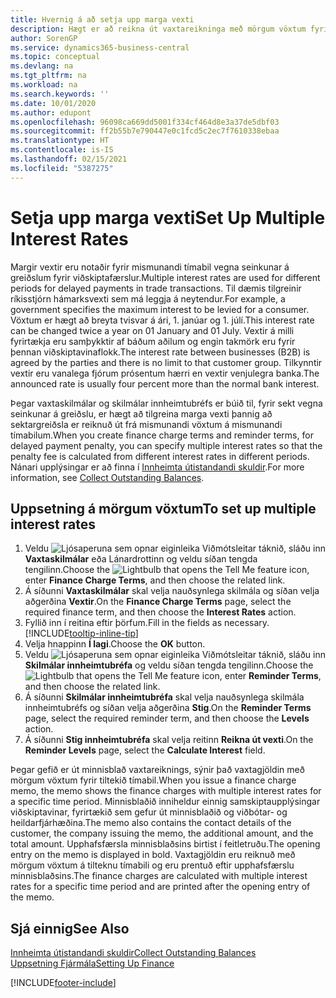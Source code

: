 ```yaml
---
title: Hvernig á að setja upp marga vexti
description: Hægt er að reikna út vaxtareikninga með mörgum vöxtum fyrir tiltekið tímabil. Vaxtaútreikningar er svipaðir fyrir öll fjárhagsgjöld, með aðeins breytingum á vöxtum fyrir tiltekið tímabil.
author: SorenGP
ms.service: dynamics365-business-central
ms.topic: conceptual
ms.devlang: na
ms.tgt_pltfrm: na
ms.workload: na
ms.search.keywords: ''
ms.date: 10/01/2020
ms.author: edupont
ms.openlocfilehash: 96098ca669dd5001f334cf464d8e3a37de5dbf03
ms.sourcegitcommit: ff2b55b7e790447e0c1fcd5c2ec7f7610338ebaa
ms.translationtype: HT
ms.contentlocale: is-IS
ms.lasthandoff: 02/15/2021
ms.locfileid: "5387275"
---
```

# <a name="set-up-multiple-interest-rates"></a><span data-ttu-id="1d252-104">Setja upp marga vexti</span><span class="sxs-lookup"><span data-stu-id="1d252-104">Set Up Multiple Interest Rates</span></span>
<span data-ttu-id="1d252-105">Margir vextir eru notaðir fyrir mismunandi tímabil vegna seinkunar á greiðslum fyrir viðskiptafærslur.</span><span class="sxs-lookup"><span data-stu-id="1d252-105">Multiple interest rates are used for different periods for delayed payments in trade transactions.</span></span> <span data-ttu-id="1d252-106">Til dæmis tilgreinir ríkisstjórn hámarksvexti sem má leggja á neytendur.</span><span class="sxs-lookup"><span data-stu-id="1d252-106">For example, a government specifies the maximum interest to be levied for a consumer.</span></span> <span data-ttu-id="1d252-107">Vöxtum er hægt að breyta tvisvar á ári, 1. janúar og 1. júlí.</span><span class="sxs-lookup"><span data-stu-id="1d252-107">This interest rate can be changed twice a year on 01 January and 01 July.</span></span> <span data-ttu-id="1d252-108">Vextir á milli fyrirtækja eru samþykktir af báðum aðilum og engin takmörk eru fyrir þennan viðskiptavinaflokk.</span><span class="sxs-lookup"><span data-stu-id="1d252-108">The interest rate between businesses (B2B) is agreed by the parties and there is no limit to that customer group.</span></span> <span data-ttu-id="1d252-109">Tilkynntir vextir eru vanalega fjórum prósentum hærri en vextir venjulegra banka.</span><span class="sxs-lookup"><span data-stu-id="1d252-109">The announced rate is usually four percent more than the normal bank interest.</span></span>

<span data-ttu-id="1d252-110">Þegar vaxtaskilmálar og skilmálar innheimtubréfs er búið til, fyrir sekt vegna seinkunar á greiðslu, er hægt að tilgreina marga vexti þannig að sektargreiðsla er reiknuð út frá mismunandi vöxtum á mismunandi tímabilum.</span><span class="sxs-lookup"><span data-stu-id="1d252-110">When you create finance charge terms and reminder terms, for delayed payment penalty, you can specify multiple interest rates so that the penalty fee is calculated from different interest rates in different periods.</span></span> <span data-ttu-id="1d252-111">Nánari upplýsingar er að finna í [Innheimta útistandandi skuldir](receivables-collect-outstanding-balances.md).</span><span class="sxs-lookup"><span data-stu-id="1d252-111">For more information, see [Collect Outstanding Balances](receivables-collect-outstanding-balances.md).</span></span>

## <a name="to-set-up-multiple-interest-rates"></a><span data-ttu-id="1d252-112">Uppsetning á mörgum vöxtum</span><span class="sxs-lookup"><span data-stu-id="1d252-112">To set up multiple interest rates</span></span>  
1.  <span data-ttu-id="1d252-113">Veldu ![Ljósaperuna sem opnar eiginleika Viðmótsleitar](media/ui-search/search_small.png "Segðu mér hvað þú vilt gera") táknið, sláðu inn **Vaxtaskilmálar** eða Lánardrottinn og veldu síðan tengda tengilinn.</span><span class="sxs-lookup"><span data-stu-id="1d252-113">Choose the ![Lightbulb that opens the Tell Me feature](media/ui-search/search_small.png "Tell me what you want to do") icon, enter **Finance Charge Terms**, and then choose the related link.</span></span>  
2.  <span data-ttu-id="1d252-114">Á síðunni **Vaxtaskilmálar** skal velja nauðsynlega skilmála og síðan velja aðgerðina **Vextir**.</span><span class="sxs-lookup"><span data-stu-id="1d252-114">On the **Finance Charge Terms** page, select the required finance term, and then choose the **Interest Rates** action.</span></span>  
3.  <span data-ttu-id="1d252-115">Fyllið inn í reitina eftir þörfum.</span><span class="sxs-lookup"><span data-stu-id="1d252-115">Fill in the fields as necessary.</span></span> [!INCLUDE[tooltip-inline-tip](includes/tooltip-inline-tip_md.md)]
4.  <span data-ttu-id="1d252-116">Velja hnappinn **Í lagi**.</span><span class="sxs-lookup"><span data-stu-id="1d252-116">Choose the **OK** button.</span></span>  
5.  <span data-ttu-id="1d252-117">Veldu ![Ljósaperuna sem opnar eiginleika Viðmótsleitar](media/ui-search/search_small.png "Segðu mér hvað þú vilt gera") táknið, sláðu inn **Skilmálar innheimtubréfa** og veldu síðan tengda tengilinn.</span><span class="sxs-lookup"><span data-stu-id="1d252-117">Choose the ![Lightbulb that opens the Tell Me feature](media/ui-search/search_small.png "Tell me what you want to do") icon, enter **Reminder Terms**, and then choose the related link.</span></span>  
6.  <span data-ttu-id="1d252-118">Á síðunni **Skilmálar innheimtubréfa** skal velja nauðsynlega skilmála innheimtubréfs og síðan velja aðgerðina **Stig**.</span><span class="sxs-lookup"><span data-stu-id="1d252-118">On the **Reminder Terms** page, select the required reminder term, and then choose the **Levels** action.</span></span>  
7.  <span data-ttu-id="1d252-119">Á síðunni **Stig innheimtubréfa** skal velja reitinn **Reikna út vexti**.</span><span class="sxs-lookup"><span data-stu-id="1d252-119">On the **Reminder Levels** page, select the **Calculate Interest** field.</span></span>  

<span data-ttu-id="1d252-120">Þegar gefið er út minnisblað vaxtareiknings, sýnir það vaxtagjöldin með mörgum vöxtum fyrir tiltekið tímabil.</span><span class="sxs-lookup"><span data-stu-id="1d252-120">When you issue a finance charge memo, the memo shows the finance charges with multiple interest rates for a specific time period.</span></span> <span data-ttu-id="1d252-121">Minnisblaðið inniheldur einnig samskiptaupplýsingar viðskiptavinar, fyrirtækið sem gefur út minnisblaðið og viðbótar- og heildarfjárhæðina.</span><span class="sxs-lookup"><span data-stu-id="1d252-121">The memo also contains the contact details of the customer, the company issuing the memo, the additional amount, and the total amount.</span></span> <span data-ttu-id="1d252-122">Upphafsfærsla minnisblaðsins birtist í feitletruðu.</span><span class="sxs-lookup"><span data-stu-id="1d252-122">The opening entry on the memo is displayed in bold.</span></span> <span data-ttu-id="1d252-123">Vaxtagjöldin eru reiknuð með mörgum vöxtum á tilteknu tímabili og eru prentuð eftir upphafsfærslu minnisblaðsins.</span><span class="sxs-lookup"><span data-stu-id="1d252-123">The finance charges are calculated with multiple interest rates for a specific time period and are printed after the opening entry of the memo.</span></span>  

## <a name="see-also"></a><span data-ttu-id="1d252-124">Sjá einnig</span><span class="sxs-lookup"><span data-stu-id="1d252-124">See Also</span></span>  
[<span data-ttu-id="1d252-125">Innheimta útistandandi skuldir</span><span class="sxs-lookup"><span data-stu-id="1d252-125">Collect Outstanding Balances</span></span>](receivables-collect-outstanding-balances.md)  
[<span data-ttu-id="1d252-126">Uppsetning Fjármála</span><span class="sxs-lookup"><span data-stu-id="1d252-126">Setting Up Finance</span></span>](finance-setup-finance.md)


[!INCLUDE[footer-include](includes/footer-banner.md)]